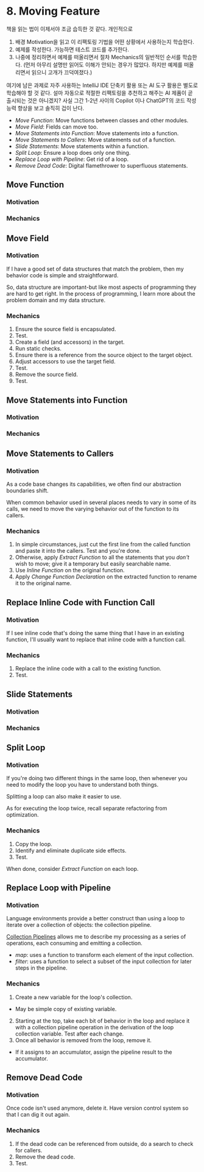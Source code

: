 # 8. Moving Feature

책을 읽는 법이 이제서야 조금 습득한 것 같다. 개인적으로

1. 배경 Motivation을 읽고 이 리팩토링 기법을 어떤 상황에서 사용하는지 학습한다.
2. 예제를 작성한다. 가능하면 테스트 코드를 추가한다.
3. 나중에 정리하면서 예제를 떠올리면서 절차 Mechanics의 일반적인 순서를 학습한다. (먼저 아무리 설명만 읽어도 이해가 안되는 경우가 많았다. 하지만 예제를 떠올리면서 읽으니 고개가 끄덕여졌다.)

여기에 남은 과제로 자주 사용하는 IntelliJ IDE 단축키 활용 또는 AI 도구 활용은 별도로 학습해야 할 것 같다. 설마 자동으로 적절한 리팩토링을 추천하고 해주는 AI 제품이 곧 출시되는 것은 아니겠지?
사실 그간 1-2년 사이의 Copilot 이나 ChatGPT의 코드 작성 능력 향상을 보고 솔직히 겁이 난다.

- _Move Function_: Move functions between classes and other modules.
- _Move Field_: Fields can move too.
- _Move Statements into Function_: Move statements into a function.
- _Move Statements to Callers_: Move statements out of a function.
- _Slide Statements_: Move statements within a function.
- _Split Loop_: Ensure a loop does only one thing.
- _Replace Loop with Pipeline_: Get rid of a loop.
- _Remove Dead Code_: Digital flamethrower to superfluous statements.

## Move Function

### Motivation

### Mechanics

## Move Field

### Motivation

If I have a good set of data structures that match the problem, then my behavior code is simple and straightforward.

So, data structure are important-but like most aspects of programming they are hard to get right. In the process of
programming, I learn more about the problem domain and my data structure.

### Mechanics

1. Ensure the source field is encapsulated.
2. Test.
3. Create a field (and accessors) in the target.
4. Run static checks.
5. Ensure there is a reference from the source object to the target object.
6. Adjust accessors to use the target field.
7. Test.
8. Remove the source field.
9. Test.

## Move Statements into Function

### Motivation

### Mechanics

## Move Statements to Callers

### Motivation

As a code base changes its capabilities, we often find our abstraction boundaries shift.

When common behavior used in several places needs to vary in some of its calls, we need to move the varying behavior out
of the function to its callers.

### Mechanics

1. In simple circumstances, just cut the first line from the called function and paste it into the callers. Test and
   you're done.
2. Otherwise, apply _Extract Function_ to all the statements that you _don't_ wish to move; give it a temporary but
   easily searchable name.
3. Use _Inline Function_ on the original function.
4. Apply _Change Function Declaration_ on the extracted function to rename it to the original name.

## Replace Inline Code with Function Call

### Motivation

If I see inline code that's doing the same thing that I have in an existing function, I'll usually want to replace that
inline code with a function call.

### Mechanics

1. Replace the inline code with a call to the existing function.
2. Test.

## Slide Statements

### Motivation

### Mechanics

## Split Loop

### Motivation

If you're doing two different things in the same loop, then whenever you need to modify the loop you have to understand
both things.

Splitting a loop can also make it easier to use.

As for executing the loop twice, recall separate refactoring from optimization.

### Mechanics

1. Copy the loop.
2. Identify and eliminate duplicate side effects.
3. Test.

When done, consider _Extract Function_ on each loop.

## Replace Loop with Pipeline

### Motivation

Language environments provide a better construct than using a loop to iterate over a collection of objects: the
collection pipeline.

[Collection Pipelines](https://martinfowler.com/articles/collection-pipeline) allows me to describe my processing as a
series of operations, each consuming and emitting a collection.

- _map_: uses a function to transform each element of the input collection.
- _filter_: uses a function to select a subset of the input collection for later steps in the pipeline.

### Mechanics

1. Create a new variable for the loop's collection.

- May be simple copy of existing variable.

2. Starting at the top, take each bit of behavior in the loop and replace it with a collection pipeline operation in the
   derivation of the loop collection variable. Test after each change.
3. Once all behavior is removed from the loop, remove it.

- If it assigns to an accumulator, assign the pipeline result to the accumulator.

## Remove Dead Code

### Motivation

Once code isn't used anymore, delete it. Have version control system so that I can dig it out again.

### Mechanics

1. If the dead code can be referenced from outside, do a search to check for callers.
2. Remove the dead code.
3. Test.
